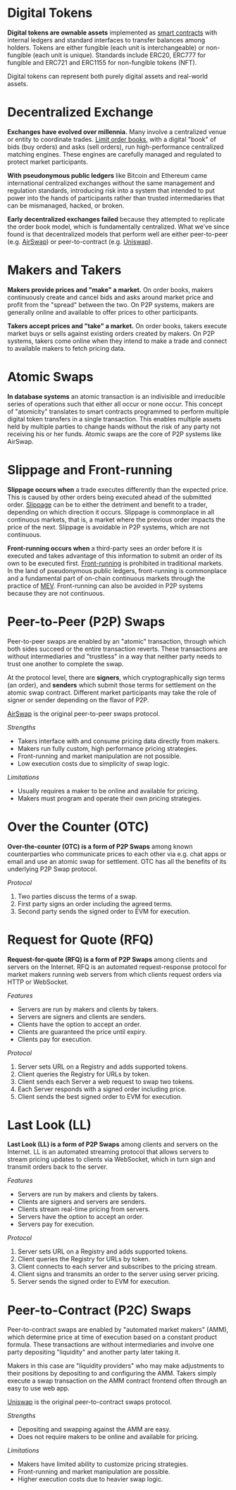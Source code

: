 # Digital Tokens

**Digital tokens are ownable assets** implemented as [smart contracts](https://ethereum.org/en/smart-contracts/) with internal ledgers and standard interfaces to transfer balances among holders. Tokens are either fungible (each unit is interchangeable) or non-fungible (each unit is unique). Standards include ERC20, ERC777 for fungible and ERC721 and ERC1155 for non-fungible tokens (NFT).

Digital tokens can represent both purely digital assets and real-world assets.

# Decentralized Exchange

**Exchanges have evolved over millennia.** Many involve a centralized venue or entity to coordinate trades. [Limit order books](https://www.investopedia.com/terms/l/limitorderbook.asp), with a digital "book" of bids (buy orders) and asks (sell orders), run high-performance centralized matching engines. These engines are carefully managed and regulated to protect market participants.

**With pseudonymous public ledgers** like Bitcoin and Ethereum came international centralized exchanges without the same management and regulation standards, introducing risk into a system that intended to put power into the hands of participants rather than trusted intermediaries that can be mismanaged, hacked, or broken.

**Early decentralized exchanges failed** because they attempted to replicate the order book model, which is fundamentally centralized. What we’ve since found is that decentralized models that perform well are either peer-to-peer (e.g. [AirSwap](https://airswap.io/)) or peer-to-contract (e.g. [Uniswap](https://uniswap.org/)).

# Makers and Takers

**Makers provide prices and "make" a market.** On order books, makers continuously create and cancel bids and asks around market price and profit from the "spread" between the two. On P2P systems, makers are generally online and available to offer prices to other participants.

**Takers accept prices and "take" a market.** On order books, takers execute market buys or sells against existing orders created by makers. On P2P systems, takers come online when they intend to make a trade and connect to available makers to fetch pricing data.

# Atomic Swaps

**In database systems** an atomic transaction is an indivisible and irreducible series of operations such that either all occur or none occur. This concept of "atomicity" translates to smart contracts programmed to perform multiple digital token transfers in a single transaction. This enables multiple assets held by multiple parties to change hands without the risk of any party not receiving his or her funds. Atomic swaps are the core of P2P systems like AirSwap.

# Slippage and Front-running

**Slippage occurs when** a trade executes differently than the expected price. This is caused by other orders being executed ahead of the submitted order. [Slippage](https://www.investopedia.com/terms/s/slippage.asp) can be to either the detriment and benefit to a trader, depending on which direction it occurs. Slippage is commonplace in all continuous markets, that is, a market where the previous order impacts the price of the next. Slippage is avoidable in P2P systems, which are not continuous.

**Front-running occurs when** a third-party sees an order before it is executed and takes advantage of this information to submit an order of its own to be executed first. [Front-running](https://www.investopedia.com/terms/f/frontrunning.asp) is prohibited in traditional markets. In the land of pseudonymous public ledgers, front-running is commonplace and a fundamental part of on-chain continuous markets through the practice of [MEV](https://ethereum.org/en/developers/docs/mev/). Front-running can also be avoided in P2P systems because they are not continuous.

# Peer-to-Peer (P2P) Swaps

Peer-to-peer swaps are enabled by an "atomic" transaction, through which both sides succeed or the entire transaction reverts. These transactions are without intermediaries and "trustless" in a way that neither party needs to trust one another to complete the swap.

At the protocol level, there are **signers**, which cryptographically sign terms (an order), and **senders** which submit those terms for settlement on the atomic swap contract. Different market participants may take the role of signer or sender depending on the flavor of P2P.

[AirSwap](https://airswap.io/) is the original peer-to-peer swaps protocol.

_Strengths_

- Takers interface with and consume pricing data directly from makers.
- Makers run fully custom, high performance pricing strategies.
- Front-running and market manipulation are not possible.
- Low execution costs due to simplicity of swap logic.

_Limitations_

- Usually requires a maker to be online and available for pricing.
- Makers must program and operate their own pricing strategies.

# Over the Counter (OTC)

**Over-the-counter (OTC) is a form of P2P Swaps** among known counterparties who communicate prices to each other via e.g. chat apps or email and use an atomic swap for settlement. OTC has all the benefits of its underlying P2P Swap protocol.

_Protocol_

1. Two parties discuss the terms of a swap.
2. First party signs an order including the agreed terms.
3. Second party sends the signed order to EVM for execution.

# Request for Quote (RFQ)

**Request-for-quote (RFQ) is a form of P2P Swaps** among clients and servers on the Internet. RFQ is an automated request-response protocol for market makers running web servers from which clients request orders via HTTP or WebSocket.

_Features_

- Servers are run by makers and clients by takers.
- Servers are signers and clients are senders.
- Clients have the option to accept an order.
- Clients are guaranteed the price until expiry.
- Clients pay for execution.

_Protocol_

1. Server sets URL on a Registry and adds supported tokens.
2. Client queries the Registry for URLs by token.
3. Client sends each Server a web request to swap two tokens.
4. Each Server responds with a signed order including price.
5. Client sends the best signed order to EVM for execution.

# Last Look (LL)

**Last Look (LL) is a form of P2P Swaps** among clients and servers on the Internet. LL is an automated streaming protocol that allows servers to stream pricing updates to clients via WebSocket, which in turn sign and transmit orders back to the server.

_Features_

- Servers are run by makers and clients by takers.
- Clients are signers and servers are senders.
- Clients stream real-time pricing from servers.
- Servers have the option to accept an order.
- Servers pay for execution.

_Protocol_

1. Server sets URL on a Registry and adds supported tokens.
2. Client queries the Registry for URLs by token.
3. Client connects to each server and subscribes to the pricing stream.
4. Client signs and transmits an order to the server using server pricing.
5. Server sends the signed order to EVM for execution.

# Peer-to-Contract (P2C) Swaps

Peer-to-contract swaps are enabled by "automated market makers" (AMM), which determine price at time of execution based on a constant product formula. These transactions are without intermediaries and involve one party depositing "liquidity" and another party later taking it.

Makers in this case are "liquidity providers" who may make adjustments to their positions by depositing to and configuring the AMM. Takers simply execute a swap transaction on the AMM contract frontend often through an easy to use web app.

[Uniswap](https://uniswap.org/) is the original peer-to-contract swaps protocol.

_Strengths_

- Depositing and swapping against the AMM are easy.
- Does not require makers to be online and available for pricing.

_Limitations_

- Makers have limited ability to customize pricing strategies.
- Front-running and market manipulation are possible.
- Higher execution costs due to heavier swap logic.
